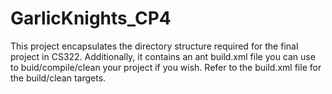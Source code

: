 # GarlicKnights_CP4

This project encapsulates the directory structure required for the final project in CS322. Additionally, it contains an ant build.xml file you can use to buid/compile/clean your project if you wish. Refer to the build.xml file for the build/clean targets.

